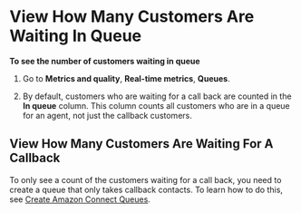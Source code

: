 # View How Many Customers Are Waiting In Queue<a name="call-back"></a>

**To see the number of customers waiting in queue**

1. Go to **Metrics and quality**, **Real\-time metrics**, **Queues**\.

1. By default, customers who are waiting for a call back are counted in the **In queue** column\. This column counts all customers who are in a queue for an agent, not just the callback customers\.

## View How Many Customers Are Waiting For A Callback<a name="w11aac29c15c17b5"></a>

To only see a count of the customers waiting for a call back, you need to create a queue that only takes callback contacts\. To learn how to do this, see [Create Amazon Connect Queues](connect-queues.md)\.